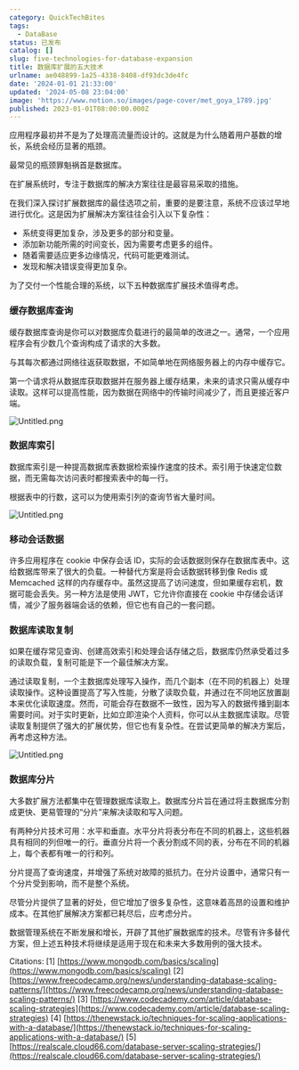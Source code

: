 ```yaml
---
category: QuickTechBites
tags:
  - DataBase
status: 已发布
catalog: []
slug: five-technologies-for-database-expansion
title: 数据库扩展的五大技术
urlname: ae048899-1a25-4338-8408-df93dc3de4fc
date: '2024-01-01 21:33:00'
updated: '2024-05-08 23:04:00'
image: 'https://www.notion.so/images/page-cover/met_goya_1789.jpg'
published: 2023-01-01T08:00:00.000Z
---
```


应用程序最初并不是为了处理高流量而设计的。这就是为什么随着用户基数的增长，系统会经历显著的瓶颈。


最常见的瓶颈罪魁祸首是数据库。


在扩展系统时，专注于数据库的解决方案往往是最容易采取的措施。


在我们深入探讨扩展数据库的最佳选项之前，重要的是要注意，系统不应该过早地进行优化。这是因为扩展解决方案往往会引入以下复杂性：

- 系统变得更加复杂，涉及更多的部分和变量。
- 添加新功能所需的时间变长，因为需要考虑更多的组件。
- 随着需要适应更多边缘情况，代码可能更难测试。
- 发现和解决错误变得更加复杂。

为了交付一个性能合理的系统，以下五种数据库扩展技术值得考虑。


### **缓存数据库查询**


缓存数据库查询是你可以对数据库负载进行的最简单的改进之一。通常，一个应用程序会有少数几个查询构成了请求的大多数。


与其每次都通过网络往返获取数据，不如简单地在网络服务器上的内存中缓存它。


第一个请求将从数据库获取数据并在服务器上缓存结果，未来的请求只需从缓存中读取。这样可以提高性能，因为数据在网络中的传输时间减少了，而且更接近客户端。


![Untitled.png](https://prod-files-secure.s3.us-west-2.amazonaws.com/5d24fe63-e567-4804-86f9-9fdc62e13082/90ccd300-8cb4-4392-a93f-76f7d0b7f352/Untitled.png?X-Amz-Algorithm=AWS4-HMAC-SHA256&X-Amz-Content-Sha256=UNSIGNED-PAYLOAD&X-Amz-Credential=ASIAZI2LB4664YJ6WX2M%2F20250210%2Fus-west-2%2Fs3%2Faws4_request&X-Amz-Date=20250210T053751Z&X-Amz-Expires=3600&X-Amz-Security-Token=IQoJb3JpZ2luX2VjEJz%2F%2F%2F%2F%2F%2F%2F%2F%2F%2FwEaCXVzLXdlc3QtMiJIMEYCIQCpnJOJfjOUSv6YRtNPS8TcutGRF20in3naBc75zPcjGAIhAICwZAJzPHaiIUb%2F1xpCeU4T%2FDZBXa49GYIxKKWbp6KHKogECLX%2F%2F%2F%2F%2F%2F%2F%2F%2F%2FwEQABoMNjM3NDIzMTgzODA1IgyrSgfwitps16w4OpAq3AOy4Sxu4kbcmN1Fjke6OaXS6ZrKNA3iViBRh1QGZdY3E%2FuA5WPu0OIllFVjVjwsvUkCmbM6u85Z5zlQoeesEsOMIUMuwFabrfgQCS10NgDZ2CKQEzQaDOdoWPBmOODdBHc51nFecwGZUaXLucNvXxDzbx4kRy5HTUNmpyhqwqXXX4ZVCGydO0dXpqjHnoLUKV3YwhAA8mLC5Way3uVnqefMiD5rGOq07zkifQbyAaDIlNZ6zstdDGufbhZGWgJAao%2B4kAeOtDdz8qxpQgNDCW6Ttp%2FCH7QtJIOm29OpOPMGByY5NSiVzFcJKACG91v9GkfAU4Gue6MZtUgO6BM8lpI594lbJLMliRhioLGoZplCzKjazBSbiu%2FvdMKQTwYvHaI5bnRapE0HtZqUMz92bWWRl7pOdnFqNoMRNdWR3ThLJwyg%2FuvMMDyldej2XrfiZWdkDMiXsQuAl0eF7DMNbGY0eqVyxqn491GstAgk41N4x6fjvSFzBHiBlz2i4H5etvdAulGDuPGS5UrnDErkeVk6j38%2BybxtVTlc2Ab%2FSZtq3bN5hmqr1f1BnZFTHRDTKqsC68ZYVQidt3tbt53K0stT7m05Z8WItD3yX0gN06Oedqe405XuUCZNml15VTC4%2BKW9BjqkAbQ%2BpMOcVEo4NSiSWMkIU5iCZunxHwqi81845aXntivTUChefK%2FjkEwW5pvoP4Bqw6ysY5Y6SWY7bXWNdeAeE9BOQxXvJDuhUQjTTxRS1PT3Fu1XVfHMVm8SkiZjuTtxwq5SgVGpTVmSSamZ9m5JdjTY9tVp0ifXWtrNyuZ8qMmJwqeS6YOTlFWPSAK8P3jCKq75C52sASnyyuLdvCDeoPoeMnPp&X-Amz-Signature=d115b1eb3d4df73bd04ce381063d4adf38a610b037bbee98f77f8834c2fe8fab&X-Amz-SignedHeaders=host&x-id=GetObject)


### **数据库索引**


数据库索引是一种提高数据库表数据检索操作速度的技术。索引用于快速定位数据，而无需每次访问表时都搜索表中的每一行。


根据表中的行数，这可以为使用索引列的查询节省大量时间。


![Untitled.png](https://prod-files-secure.s3.us-west-2.amazonaws.com/5d24fe63-e567-4804-86f9-9fdc62e13082/d4109739-24f9-4adf-abd6-8eec0d12f3c8/Untitled.png?X-Amz-Algorithm=AWS4-HMAC-SHA256&X-Amz-Content-Sha256=UNSIGNED-PAYLOAD&X-Amz-Credential=ASIAZI2LB4664YJ6WX2M%2F20250210%2Fus-west-2%2Fs3%2Faws4_request&X-Amz-Date=20250210T053751Z&X-Amz-Expires=3600&X-Amz-Security-Token=IQoJb3JpZ2luX2VjEJz%2F%2F%2F%2F%2F%2F%2F%2F%2F%2FwEaCXVzLXdlc3QtMiJIMEYCIQCpnJOJfjOUSv6YRtNPS8TcutGRF20in3naBc75zPcjGAIhAICwZAJzPHaiIUb%2F1xpCeU4T%2FDZBXa49GYIxKKWbp6KHKogECLX%2F%2F%2F%2F%2F%2F%2F%2F%2F%2FwEQABoMNjM3NDIzMTgzODA1IgyrSgfwitps16w4OpAq3AOy4Sxu4kbcmN1Fjke6OaXS6ZrKNA3iViBRh1QGZdY3E%2FuA5WPu0OIllFVjVjwsvUkCmbM6u85Z5zlQoeesEsOMIUMuwFabrfgQCS10NgDZ2CKQEzQaDOdoWPBmOODdBHc51nFecwGZUaXLucNvXxDzbx4kRy5HTUNmpyhqwqXXX4ZVCGydO0dXpqjHnoLUKV3YwhAA8mLC5Way3uVnqefMiD5rGOq07zkifQbyAaDIlNZ6zstdDGufbhZGWgJAao%2B4kAeOtDdz8qxpQgNDCW6Ttp%2FCH7QtJIOm29OpOPMGByY5NSiVzFcJKACG91v9GkfAU4Gue6MZtUgO6BM8lpI594lbJLMliRhioLGoZplCzKjazBSbiu%2FvdMKQTwYvHaI5bnRapE0HtZqUMz92bWWRl7pOdnFqNoMRNdWR3ThLJwyg%2FuvMMDyldej2XrfiZWdkDMiXsQuAl0eF7DMNbGY0eqVyxqn491GstAgk41N4x6fjvSFzBHiBlz2i4H5etvdAulGDuPGS5UrnDErkeVk6j38%2BybxtVTlc2Ab%2FSZtq3bN5hmqr1f1BnZFTHRDTKqsC68ZYVQidt3tbt53K0stT7m05Z8WItD3yX0gN06Oedqe405XuUCZNml15VTC4%2BKW9BjqkAbQ%2BpMOcVEo4NSiSWMkIU5iCZunxHwqi81845aXntivTUChefK%2FjkEwW5pvoP4Bqw6ysY5Y6SWY7bXWNdeAeE9BOQxXvJDuhUQjTTxRS1PT3Fu1XVfHMVm8SkiZjuTtxwq5SgVGpTVmSSamZ9m5JdjTY9tVp0ifXWtrNyuZ8qMmJwqeS6YOTlFWPSAK8P3jCKq75C52sASnyyuLdvCDeoPoeMnPp&X-Amz-Signature=e8e232d5abbc60ddc2cedd1b426b79eceb8902745750207cb6e1312d1344d22b&X-Amz-SignedHeaders=host&x-id=GetObject)


### **移动会话数据**


许多应用程序在 cookie 中保存会话 ID，实际的会话数据则保存在数据库表中。这给数据库带来了很大的负载。一种替代方案是将会话数据转移到像 Redis 或 Memcached 这样的内存缓存中。虽然这提高了访问速度，但如果缓存宕机，数据可能会丢失。另一种方法是使用 JWT，它允许你直接在 cookie 中存储会话详情，减少了服务器端会话的依赖，但它也有自己的一套问题。


### **数据库读取复制**


如果在缓存常见查询、创建高效索引和处理会话存储之后，数据库仍然承受着过多的读取负载，复制可能是下一个最佳解决方案。


通过读取复制，一个主数据库处理写入操作，而几个副本（在不同的机器上）处理读取操作。这种设置提高了写入性能，分散了读取负载，并通过在不同地区放置副本来优化读取速度。然而，可能会存在数据不一致性，因为写入的数据传播到副本需要时间。对于实时更新，比如立即渲染个人资料，你可以从主数据库读取。尽管读取复制提供了强大的扩展优势，但它也有复杂性。在尝试更简单的解决方案后，再考虑这种方法。


![Untitled.png](https://prod-files-secure.s3.us-west-2.amazonaws.com/5d24fe63-e567-4804-86f9-9fdc62e13082/24928cbe-8502-42c3-8c51-57b72171cc67/Untitled.png?X-Amz-Algorithm=AWS4-HMAC-SHA256&X-Amz-Content-Sha256=UNSIGNED-PAYLOAD&X-Amz-Credential=ASIAZI2LB4664YJ6WX2M%2F20250210%2Fus-west-2%2Fs3%2Faws4_request&X-Amz-Date=20250210T053751Z&X-Amz-Expires=3600&X-Amz-Security-Token=IQoJb3JpZ2luX2VjEJz%2F%2F%2F%2F%2F%2F%2F%2F%2F%2FwEaCXVzLXdlc3QtMiJIMEYCIQCpnJOJfjOUSv6YRtNPS8TcutGRF20in3naBc75zPcjGAIhAICwZAJzPHaiIUb%2F1xpCeU4T%2FDZBXa49GYIxKKWbp6KHKogECLX%2F%2F%2F%2F%2F%2F%2F%2F%2F%2FwEQABoMNjM3NDIzMTgzODA1IgyrSgfwitps16w4OpAq3AOy4Sxu4kbcmN1Fjke6OaXS6ZrKNA3iViBRh1QGZdY3E%2FuA5WPu0OIllFVjVjwsvUkCmbM6u85Z5zlQoeesEsOMIUMuwFabrfgQCS10NgDZ2CKQEzQaDOdoWPBmOODdBHc51nFecwGZUaXLucNvXxDzbx4kRy5HTUNmpyhqwqXXX4ZVCGydO0dXpqjHnoLUKV3YwhAA8mLC5Way3uVnqefMiD5rGOq07zkifQbyAaDIlNZ6zstdDGufbhZGWgJAao%2B4kAeOtDdz8qxpQgNDCW6Ttp%2FCH7QtJIOm29OpOPMGByY5NSiVzFcJKACG91v9GkfAU4Gue6MZtUgO6BM8lpI594lbJLMliRhioLGoZplCzKjazBSbiu%2FvdMKQTwYvHaI5bnRapE0HtZqUMz92bWWRl7pOdnFqNoMRNdWR3ThLJwyg%2FuvMMDyldej2XrfiZWdkDMiXsQuAl0eF7DMNbGY0eqVyxqn491GstAgk41N4x6fjvSFzBHiBlz2i4H5etvdAulGDuPGS5UrnDErkeVk6j38%2BybxtVTlc2Ab%2FSZtq3bN5hmqr1f1BnZFTHRDTKqsC68ZYVQidt3tbt53K0stT7m05Z8WItD3yX0gN06Oedqe405XuUCZNml15VTC4%2BKW9BjqkAbQ%2BpMOcVEo4NSiSWMkIU5iCZunxHwqi81845aXntivTUChefK%2FjkEwW5pvoP4Bqw6ysY5Y6SWY7bXWNdeAeE9BOQxXvJDuhUQjTTxRS1PT3Fu1XVfHMVm8SkiZjuTtxwq5SgVGpTVmSSamZ9m5JdjTY9tVp0ifXWtrNyuZ8qMmJwqeS6YOTlFWPSAK8P3jCKq75C52sASnyyuLdvCDeoPoeMnPp&X-Amz-Signature=b2d44554c48438c4ff76beec90691d5ec02f7e453b4f07f0437fb4fcf5eafefc&X-Amz-SignedHeaders=host&x-id=GetObject)


### **数据库分片**


大多数扩展方法都集中在管理数据库读取上。数据库分片旨在通过将主数据库分割成更快、更易管理的“分片”来解决读取和写入问题。


有两种分片技术可用：水平和垂直。水平分片将表分布在不同的机器上，这些机器具有相同的列但唯一的行。垂直分片将一个表分割成不同的表，分布在不同的机器上，每个表都有唯一的行和列。


分片提高了查询速度，并增强了系统对故障的抵抗力。在分片设置中，通常只有一个分片受到影响，而不是整个系统。


尽管分片提供了显著的好处，但它增加了很多复杂性，这意味着高昂的设置和维护成本。在其他扩展解决方案都已耗尽后，应考虑分片。


数据管理系统在不断发展和增长，开辟了其他扩展数据库的技术。尽管有许多替代方案，但上述五种技术将继续是适用于现在和未来大多数用例的强大技术。


Citations:
[1] [https://www.mongodb.com/basics/scaling](https://www.mongodb.com/basics/scaling)
[2] [https://www.freecodecamp.org/news/understanding-database-scaling-patterns/](https://www.freecodecamp.org/news/understanding-database-scaling-patterns/)
[3] [https://www.codecademy.com/article/database-scaling-strategies](https://www.codecademy.com/article/database-scaling-strategies)
[4] [https://thenewstack.io/techniques-for-scaling-applications-with-a-database/](https://thenewstack.io/techniques-for-scaling-applications-with-a-database/)
[5] [https://realscale.cloud66.com/database-server-scaling-strategies/](https://realscale.cloud66.com/database-server-scaling-strategies/)

